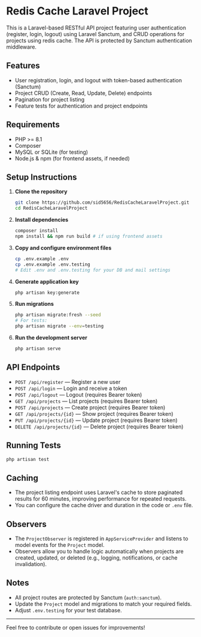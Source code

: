# Redis Cache Laravel Project

This is a Laravel-based RESTful API project featuring user authentication (register, login, logout) using Laravel Sanctum, and CRUD operations for projects using redis cache. The API is protected by Sanctum authentication middleware.

## Features
- User registration, login, and logout with token-based authentication (Sanctum)
- Project CRUD (Create, Read, Update, Delete) endpoints
- Pagination for project listing
- Feature tests for authentication and project endpoints

## Requirements
- PHP >= 8.1
- Composer
- MySQL or SQLite (for testing)
- Node.js & npm (for frontend assets, if needed)

## Setup Instructions

1. **Clone the repository**
   ```bash
   git clone https://github.com/sid5656/RedisCacheLaravelProject.git
   cd RedisCacheLaravelProject
   ```

2. **Install dependencies**
   ```bash
   composer install
   npm install && npm run build # if using frontend assets
   ```

3. **Copy and configure environment files**
   ```bash
   cp .env.example .env
   cp .env.example .env.testing
   # Edit .env and .env.testing for your DB and mail settings
   ```

4. **Generate application key**
   ```bash
   php artisan key:generate
   ```

5. **Run migrations**
   ```bash
   php artisan migrate:fresh --seed
   # For tests:
   php artisan migrate --env=testing
   ```

6. **Run the development server**
   ```bash
   php artisan serve
   ```

## API Endpoints

- `POST /api/register` — Register a new user
- `POST /api/login` — Login and receive a token
- `POST /api/logout` — Logout (requires Bearer token)
- `GET /api/projects` — List projects (requires Bearer token)
- `POST /api/projects` — Create project (requires Bearer token)
- `GET /api/projects/{id}` — Show project (requires Bearer token)
- `PUT /api/projects/{id}` — Update project (requires Bearer token)
- `DELETE /api/projects/{id}` — Delete project (requires Bearer token)

## Running Tests

```bash
php artisan test
```

## Caching
- The project listing endpoint uses Laravel's cache to store paginated results for 60 minutes, improving performance for repeated requests.
- You can configure the cache driver and duration in the code or `.env` file.

## Observers
- The `ProjectObserver` is registered in `AppServiceProvider` and listens to model events for the `Project` model.
- Observers allow you to handle logic automatically when projects are created, updated, or deleted (e.g., logging, notifications, or cache invalidation).

## Notes
- All project routes are protected by Sanctum (`auth:sanctum`).
- Update the `Project` model and migrations to match your required fields.
- Adjust `.env.testing` for your test database.

---

Feel free to contribute or open issues for improvements!
